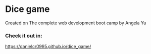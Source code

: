 # Dice game

Created on The complete web development boot camp by Angela Yu

### Check it out in:

https://danielcr0995.github.io/dice_game/
